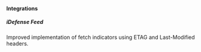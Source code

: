 #### Integrations
##### iDefense Feed
Improved implementation of fetch indicators using ETAG and Last-Modified headers.

